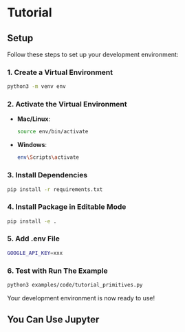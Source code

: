 # Tutorial

## Setup

Follow these steps to set up your development environment:

### 1. Create a Virtual Environment
```bash
python3 -m venv env
```

### 2. Activate the Virtual Environment
- **Mac/Linux**:
  ```bash
  source env/bin/activate
  ```
- **Windows**:
  ```bash
  env\Scripts\activate
  ```

### 3. Install Dependencies
```bash
pip install -r requirements.txt
```

### 4. Install Package in Editable Mode
```bash
pip install -e .
```

### 5. Add .env File
```bash
GOOGLE_API_KEY=xxx
```

### 6. Test with Run The Example
```bash
python3 examples/code/tutorial_primitives.py
```

Your development environment is now ready to use!


## You Can Use Jupyter